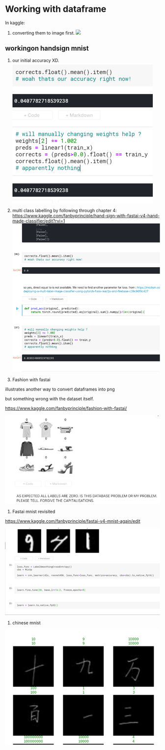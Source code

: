 # Working with dataframe

In kaggle: 

1. converting them to image first.
![](coverting_to_img.png)


## workingon handsign mnist

1. our initial accuracy XD.
![](hand_sign_initial.png)

1. multi class labelling by following through chapter 4:
<https://www.kaggle.com/fanbyprinciple/hand-sign-with-fastai-v4-hand-made-classifier/edit?rvi=1>
![](multi_class_labelling.png)

1. Fashion with fastai

illustrates another way to convert dataframes into png

but something wrong with the dataset itself.

https://www.kaggle.com/fanbyprinciple/fashion-with-fastai/

![](fashion.png)

1. Fastai mnist revisited

https://www.kaggle.com/fanbyprinciple/fastai-v4-mnist-again/edit

![](mnist_revisited.png)

1. chinese mnist

![](chinese-mnist.png)
